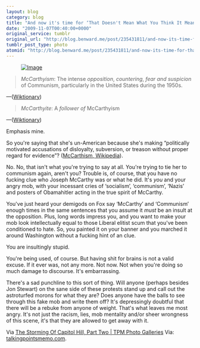 ```yaml
---
layout: blog
category: blog
title: "And now it's time for ‘That Doesn't Mean What You Think It Means’."
date: "2009-11-07T00:40:00+0000"
original_service: tumblr
original_url: "http://blog.benward.me/post/235431811/and-now-its-time-for-that-doesnt-mean-what-you"
tumblr_post_type: photo
atomid: "http://blog.benward.me/post/235431811/and-now-its-time-for-that-doesnt-mean-what-you"
---
```

<figure class="photo">
  <a href="http://www.talkingpointsmemo.com/gallery/2009/11/storming-of-cap-hill-two.php?img=16"><img src="http://benward.me/res/tumblr/media/235431811/0.jpg" alt="Image"></a>
</figure>

> <dfn>McCarthyism</dfn>: The intense _opposition_, _countering_, _fear and suspicion_ of Communism, particularly in the United States during the 1950s. 

—([Wiktionary](http://en.wiktionary.org/wiki/McCarthyism))

> <dfn>McCarthyite</dfn>: A _follower of_ McCarthyism 

—([Wiktionary](http://en.wiktionary.org/wiki/McCarthyite))

Emphasis mine.

So you're saying that she's un-American because she's making “politically motivated accusations of disloyalty, subversion, or treason without proper regard for evidence”? ([McCarthism, Wikipedia](http://en.wikipedia.org/wiki/McCarthyism)).

No. No, that isn't what you're trying to say at all. You're trying to tie her to communism again, aren't you? Trouble is, of course, that you have no fucking clue who Joseph McCarthy was or what he did. It's _you_ and your angry mob, with your incessant cries of ‘socialism’, ‘communism’, ‘Nazis’ and posters of Obamahitler acting in the true spirit of McCarthy.

You've just heard your demigods on Fox say ‘McCarthy’ and ‘Communism’ enough times in the same sentences that you assume it _must_ be an insult at the opposition. Plus, long words impress you, and you want to make your mob look intellectually equal to those Liberal elitist scum that you've been conditioned to hate. So, you painted it on your banner and you marched it around Washington without a fucking hint of an clue. 

You are insultingly stupid.

You're being used, of course. But having shit for brains is not a valid excuse. If it ever was, not any more. Not now. Not when you're doing so much damage to discourse. It's embarrassing.

There's a sad punchline to this sort of thing. Will anyone (perhaps besides Jon Stewart) on the sane side of these protests stand up and call out the astroturfed morons for what they are? Does anyone have the balls to see through this fake mob and write them off? It's depressingly doubtful that there will be a rebuke from anyone of weight. That's what leaves me most angry. It's not just the racism, lies, mob mentality and/or sheer wrongness of this scene, it's that they are allowed to get away with it.

<span class='attribution'>Via <a href="http://www.talkingpointsmemo.com/gallery/2009/11/storming-of-cap-hill-two.php?img=16">The Storming Of Capitol Hill, Part Two | TPM Photo Galleries</a></span>
Via: [talkingpointsmemo.com](http://www.talkingpointsmemo.com/gallery/2009/11/storming-of-cap-hill-two.php?img=16).